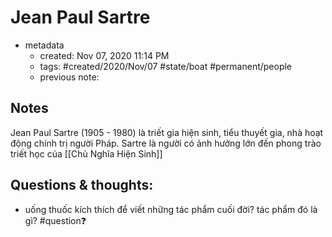# Jean Paul Sartre

- metadata
	- created: Nov 07, 2020 11:14 PM
	- tags: #created/2020/Nov/07 #state/boat  #permanent/people 
	- previous note:

## Notes
Jean Paul Sartre (1905 - 1980) là triết gia hiện sinh, tiểu thuyết gia, nhà hoạt động chính trị người Pháp. Sartre là người có ảnh hưởng lớn đến phong trào triết học của [[Chủ Nghĩa Hiện Sinh]]

## Questions & thoughts:
- uống thuốc kích thích để viết những tác phẩm cuối đời? tác phẩm đó là gì? #question❓ 


